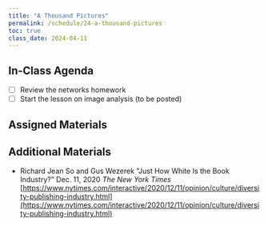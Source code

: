 ```yaml
---
title: "A Thousand Pictures"
permalink: /schedule/24-a-thousand-pictures
toc: true
class_date: 2024-04-11
---
```


## In-Class Agenda

- [ ] Review the networks homework
- [ ] Start the lesson on image analysis (to be posted)

## Assigned Materials

## Additional Materials

- Richard Jean So and Gus Wezerek "Just How White Is the Book Industry?" Dec. 11, 2020 *The New York Times* [https://www.nytimes.com/interactive/2020/12/11/opinion/culture/diversity-publishing-industry.html](https://www.nytimes.com/interactive/2020/12/11/opinion/culture/diversity-publishing-industry.html) 
